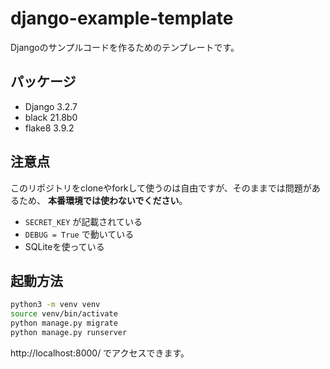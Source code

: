 # django-example-template

Djangoのサンプルコードを作るためのテンプレートです。

## パッケージ

* Django 3.2.7
* black 21.8b0
* flake8 3.9.2

## 注意点

このリポジトリをcloneやforkして使うのは自由ですが、そのままでは問題があるため、
**本番環境では使わないでください**。

* `SECRET_KEY` が記載されている
* `DEBUG = True` で動いている
* SQLiteを使っている

## 起動方法

```sh
python3 -m venv venv
source venv/bin/activate
python manage.py migrate
python manage.py runserver
```

http://localhost:8000/ でアクセスできます。
